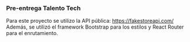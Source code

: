  ### Pre-entrega Talento Tech

Para este proyecto se utilizo la API pública: https://fakestoreapi.com/
Además, se utilizó el framework Bootstrap para los estilos y React Router para el enrutamiento.

